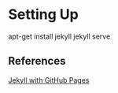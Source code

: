 # Setting Up

apt-get install jekyll
jekyll serve

## References

[Jekyll with GitHub Pages](https://help.github.com/articles/using-jekyll-as-a-static-site-generator-with-github-pages/)
